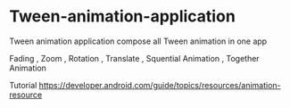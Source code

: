 # Tween-animation-application

Tween animation application compose all Tween animation in one app 

Fading , Zoom , Rotation , Translate , Squential Animation , Together Animation

Tutorial
https://developer.android.com/guide/topics/resources/animation-resource
